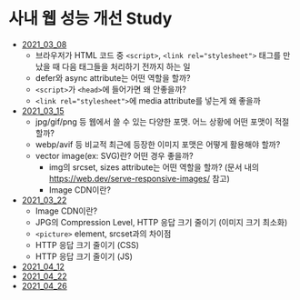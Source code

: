 # 사내 웹 성능 개선 Study

- [2021_03_08](contents/2021_03_08.md)
	- 브라우저가 HTML 코드 중 `<script>`, `<link rel="stylesheet">` 태그를 만났을 때 다음 태그들을 처리하기 전까지 하는 일
	- defer와 async attribute는 어떤 역할을 할까?
	- `<script>`가 `<head>`에 들어가면 왜 안좋을까?
	- `<link rel="stylesheet">`에 media attribute를 넣는게 왜 좋을까
- [2021_03_15](contents/2021_03_15.md)
	- jpg/gif/png 등 웹에서 쓸 수 있는 다양한 포맷. 어느 상황에 어떤 포맷이 적절할까?
	- webp/avif 등 비교적 최근에 등장한 이미지 포맷은 어떻게 활용해야 할까?
  - vector image(ex: SVG)란? 어떤 경우 좋을까?
	- img의 srcset, sizes attribute는 어떤 역할을 할까? (문서 내의 https://web.dev/serve-responsive-images/ 참고)
	- Image CDN이란?
- [2021_03_22](contents/2021_03_22.md)
	- Image CDN이란?
	- JPG의 Compression Level, HTTP 응답 크기 줄이기 (이미지 크기 최소화)
	- `<picture>` element, srcset과의 차이점
	- HTTP 응답 크기 줄이기 (CSS)
	- HTTP 응답 크기 줄이기 (JS)
- [2021_04_12](contents/2021_04_12.md)
- [2021_04_22](contents/2021_04_22.md)
- [2021_04_26](contents/2021_04_26.md)